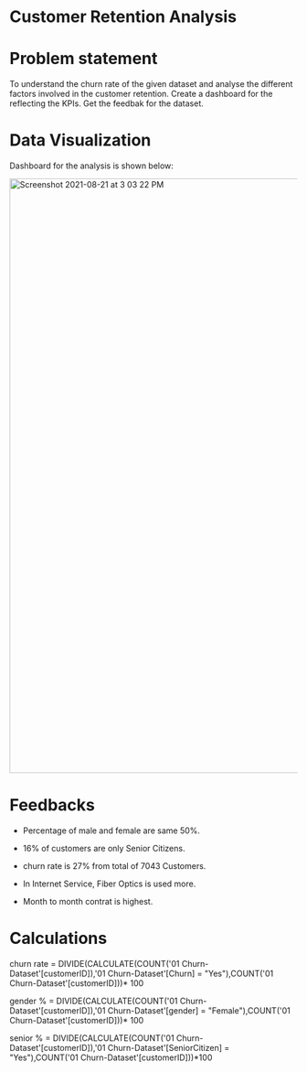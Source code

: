 # Customer Retention Analysis
# Problem statement
To understand the churn rate of the given dataset and analyse the different factors involved in the customer retention.
Create a dashboard for the reflecting the KPIs.
Get the feedbak for the dataset.

# Data Visualization

Dashboard for the analysis is shown below:

<img width="1040" alt="Screenshot 2021-08-21 at 3 03 22 PM" src="https://github.com/sruthi-sru/power-bi/assets/71058362/b2789eb6-24a6-42cf-a684-6fddd0f272cd">




# Feedbacks

* Percentage of male and female are same 50%.
 
* 16% of customers are only Senior Citizens.
  
* churn rate is 27% from total of 7043 Customers.
  
* In Internet Service, Fiber Optics is used more.
  
* Month to month contrat is highest.

# Calculations 

churn rate = DIVIDE(CALCULATE(COUNT('01 Churn-Dataset'[customerID]),'01 Churn-Dataset'[Churn] = "Yes"),COUNT('01 Churn-Dataset'[customerID]))* 100

gender % = DIVIDE(CALCULATE(COUNT('01 Churn-Dataset'[customerID]),'01 Churn-Dataset'[gender] = "Female"),COUNT('01 Churn-Dataset'[customerID]))* 100

senior % = DIVIDE(CALCULATE(COUNT('01 Churn-Dataset'[customerID]),'01 Churn-Dataset'[SeniorCitizen] = "Yes"),COUNT('01 Churn-Dataset'[customerID]))*100






